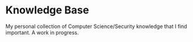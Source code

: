# Knowledge Base

My personal collection of Computer Science/Security knowledge that I find important. A work in progress.
